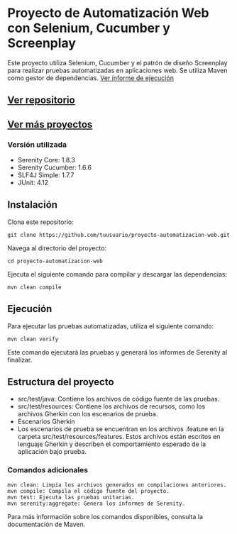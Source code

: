 
# Proyecto de Automatización Web con Selenium, Cucumber y Screenplay

Este proyecto utiliza Selenium, Cucumber y el patrón de diseño Screenplay para realizar pruebas automatizadas en aplicaciones web. Se utiliza Maven como gestor de dependencias.
[Ver informe de ejecución](https://github.com/luiscarlosmarca/RobotRetos/blob/master/target/site/serenity/0a6d7f69240ec2a89df54194439f78ea80b77a00a1d1744bd8533e1a80a357c2.html)

## [Ver repositorio](https://github.com/luiscarlosmarca/RobotRetos)

## [Ver más proyectos](https://luiscarlosmarca.github.io/intro-project/intro.html)

### Versión utilizada

- Serenity Core: 1.8.3
- Serenity Cucumber: 1.6.6
- SLF4J Simple: 1.7.7
- JUnit: 4.12

## Instalación
Clona este repositorio:

```
git clone https://github.com/tuusuario/proyecto-automatizacion-web.git

```

Navega al directorio del proyecto:

```
cd proyecto-automatizacion-web
```
Ejecuta el siguiente comando para compilar y descargar las dependencias:

```
mvn clean compile
```

## Ejecución
Para ejecutar las pruebas automatizadas, utiliza el siguiente comando:

```
mvn clean verify
```

Este comando ejecutará las pruebas y generará los informes de Serenity al finalizar.

## Estructura del proyecto

- src/test/java: Contiene los archivos de código fuente de las pruebas.
- src/test/resources: Contiene los archivos de recursos, como los archivos Gherkin con los escenarios de prueba.
- Escenarios Gherkin
- Los escenarios de prueba se encuentran en los archivos .feature en la carpeta src/test/resources/features. Estos archivos están escritos en lenguaje Gherkin y describen el comportamiento esperado de la aplicación bajo prueba.

### Comandos adicionales

```
mvn clean: Limpia los archivos generados en compilaciones anteriores.
mvn compile: Compila el código fuente del proyecto.
mvn test: Ejecuta las pruebas unitarias.
mvn serenity:aggregate: Genera los informes de Serenity.
```

Para más información sobre los comandos disponibles, consulta la documentación de Maven.


